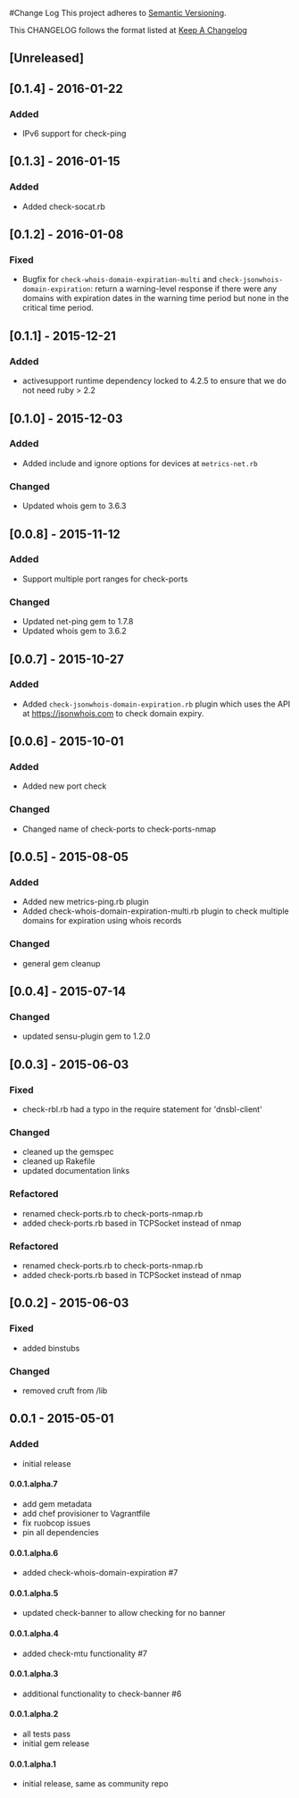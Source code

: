 #Change Log
This project adheres to [Semantic Versioning](http://semver.org/).

This CHANGELOG follows the format listed at [Keep A Changelog](http://keepachangelog.com/)

## [Unreleased]

## [0.1.4] - 2016-01-22
### Added
- IPv6 support for check-ping

## [0.1.3] - 2016-01-15
### Added
- Added check-socat.rb

## [0.1.2] - 2016-01-08
### Fixed
- Bugfix for `check-whois-domain-expiration-multi` and `check-jsonwhois-domain-expiration`: return a warning-level response if there were any domains with expiration dates in the warning time period but none in the critical time period.

## [0.1.1] - 2015-12-21
### Added
- activesupport runtime dependency locked to 4.2.5 to ensure that we do not need ruby > 2.2

## [0.1.0] - 2015-12-03
### Added
- Added include and ignore options for devices at `metrics-net.rb`

### Changed
- Updated whois gem to 3.6.3

## [0.0.8] - 2015-11-12
### Added
- Support multiple port ranges for check-ports

### Changed
- Updated net-ping gem to 1.7.8
- Updated whois gem to 3.6.2

## [0.0.7] - 2015-10-27
### Added
- Added `check-jsonwhois-domain-expiration.rb` plugin which uses the API at https://jsonwhois.com to check domain expiry.

## [0.0.6] - 2015-10-01
### Added
- Added new port check

### Changed
- Changed name of check-ports to check-ports-nmap

## [0.0.5] - 2015-08-05
### Added
- Added new metrics-ping.rb plugin
- Added check-whois-domain-expiration-multi.rb plugin to check multiple domains for expiration using whois records

### Changed
- general gem cleanup

## [0.0.4] - 2015-07-14
### Changed
- updated sensu-plugin gem to 1.2.0

## [0.0.3] - 2015-06-03
### Fixed
- check-rbl.rb had a typo in the require statement for 'dnsbl-client'

### Changed
- cleaned up the gemspec
- cleaned up Rakefile
- updated documentation links

### Refactored
- renamed check-ports.rb to check-ports-nmap.rb
- added check-ports.rb based in TCPSocket instead of nmap

### Refactored
- renamed check-ports.rb to check-ports-nmap.rb
- added check-ports.rb based in TCPSocket instead of nmap

## [0.0.2] - 2015-06-03

### Fixed
- added binstubs

### Changed
- removed cruft from /lib

## 0.0.1 - 2015-05-01

### Added
- initial release

#### 0.0.1.alpha.7

* add gem metadata
* add chef provisioner to Vagrantfile
* fix ruobcop issues
* pin all dependencies

#### 0.0.1.alpha.6

* added check-whois-domain-expiration #7

#### 0.0.1.alpha.5

* updated check-banner to allow checking for no banner

#### 0.0.1.alpha.4

* added check-mtu functionality #7

#### 0.0.1.alpha.3

* additional functionality to check-banner #6

#### 0.0.1.alpha.2

* all tests pass
* initial gem release

#### 0.0.1.alpha.1

* initial release, same as community repo
